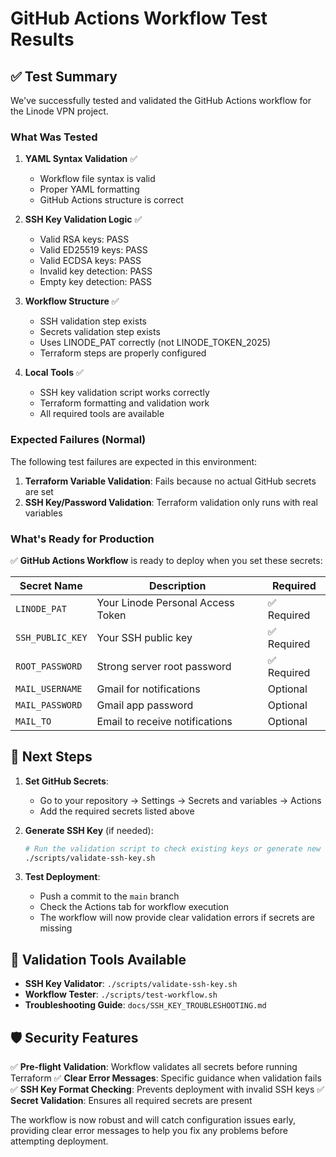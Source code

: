 # GitHub Actions Workflow Test Results

## ✅ Test Summary

We've successfully tested and validated the GitHub Actions workflow for the Linode VPN project.

### What Was Tested

1. **YAML Syntax Validation** ✅
   - Workflow file syntax is valid
   - Proper YAML formatting
   - GitHub Actions structure is correct

2. **SSH Key Validation Logic** ✅
   - Valid RSA keys: PASS
   - Valid ED25519 keys: PASS
   - Valid ECDSA keys: PASS
   - Invalid key detection: PASS
   - Empty key detection: PASS

3. **Workflow Structure** ✅
   - SSH validation step exists
   - Secrets validation step exists
   - Uses LINODE_PAT correctly (not LINODE_TOKEN_2025)
   - Terraform steps are properly configured

4. **Local Tools** ✅
   - SSH key validation script works correctly
   - Terraform formatting and validation work
   - All required tools are available

### Expected Failures (Normal)

The following test failures are expected in this environment:

1. **Terraform Variable Validation**: Fails because no actual GitHub secrets are set
2. **SSH Key/Password Validation**: Terraform validation only runs with real variables

### What's Ready for Production

✅ **GitHub Actions Workflow** is ready to deploy when you set these secrets:

| Secret Name | Description | Required |
|-------------|-------------|----------|
| `LINODE_PAT` | Your Linode Personal Access Token | ✅ Required |
| `SSH_PUBLIC_KEY` | Your SSH public key | ✅ Required |
| `ROOT_PASSWORD` | Strong server root password | ✅ Required |
| `MAIL_USERNAME` | Gmail for notifications | Optional |
| `MAIL_PASSWORD` | Gmail app password | Optional |
| `MAIL_TO` | Email to receive notifications | Optional |

## 🚀 Next Steps

1. **Set GitHub Secrets**:
   - Go to your repository → Settings → Secrets and variables → Actions
   - Add the required secrets listed above

2. **Generate SSH Key** (if needed):
   ```bash
   # Run the validation script to check existing keys or generate new ones
   ./scripts/validate-ssh-key.sh
   ```

3. **Test Deployment**:
   - Push a commit to the `main` branch
   - Check the Actions tab for workflow execution
   - The workflow will now provide clear validation errors if secrets are missing

## 🔧 Validation Tools Available

- **SSH Key Validator**: `./scripts/validate-ssh-key.sh`
- **Workflow Tester**: `./scripts/test-workflow.sh`
- **Troubleshooting Guide**: `docs/SSH_KEY_TROUBLESHOOTING.md`

## 🛡️ Security Features

✅ **Pre-flight Validation**: Workflow validates all secrets before running Terraform
✅ **Clear Error Messages**: Specific guidance when validation fails
✅ **SSH Key Format Checking**: Prevents deployment with invalid SSH keys
✅ **Secret Validation**: Ensures all required secrets are present

The workflow is now robust and will catch configuration issues early, providing clear error messages to help you fix any problems before attempting deployment.